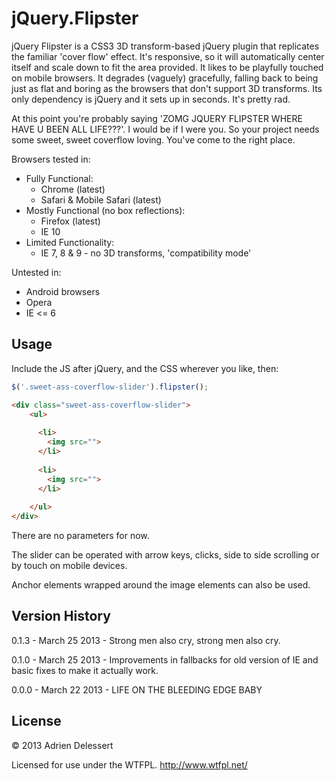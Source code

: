 jQuery.Flipster
===============

jQuery Flipster is a CSS3 3D transform-based jQuery plugin that replicates the familiar 'cover flow' effect. It's responsive, so it will automatically center itself and scale down to fit the area provided. It likes to be playfully touched on mobile browsers. It degrades (vaguely) gracefully, falling back to being just as flat and boring as the browsers that don't support 3D transforms. Its only dependency is jQuery and it sets up in seconds. It's pretty rad.

At this point you're probably saying 'ZOMG JQUERY FLIPSTER WHERE HAVE U BEEN ALL LIFE???'. I would be if I were you. So your project needs some sweet, sweet coverflow loving. You've come to the right place.

Browsers tested in:
- Fully Functional:
    - Chrome (latest)
    - Safari & Mobile Safari (latest)
- Mostly Functional (no box reflections):
    - Firefox (latest)
    - IE 10
- Limited Functionality:
    - IE 7, 8 & 9 - no 3D transforms, 'compatibility mode'

Untested in:
- Android browsers
- Opera
- IE <= 6


Usage
---------------
Include the JS after jQuery, and the CSS wherever you like, then:
````javascript
$('.sweet-ass-coverflow-slider').flipster();
````
````html
<div class="sweet-ass-coverflow-slider">
    <ul>
    
      <li>
        <img src="">
      </li>
      
      <li>
        <img src="">
      </li>
      
    </ul>
</div>
````
There are no parameters for now.

The slider can be operated with arrow keys, clicks, side to side scrolling or by touch on mobile devices.

Anchor elements wrapped around the image elements can also be used.

Version History
---------------

0.1.3 - March 25 2013 - Strong men also cry, strong men also cry.

0.1.0 - March 25 2013 - Improvements in fallbacks for old version of IE and basic fixes to make it actually work.

0.0.0 - March 22 2013 - LIFE ON THE BLEEDING EDGE BABY


License
---------------

&copy; 2013 Adrien Delessert

Licensed for use under the WTFPL. http://www.wtfpl.net/
